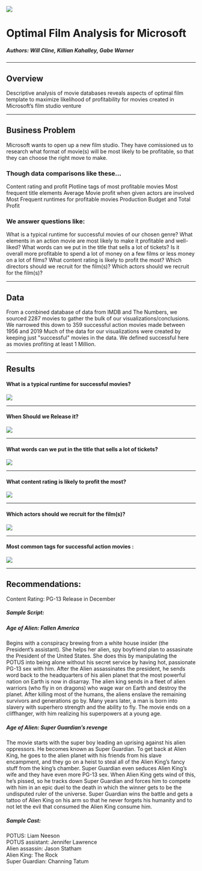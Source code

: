 ![](.images/director_shot.jpeg)
# Optimal Film Analysis for Microsoft
##### Authors: Will Cline, Killian Kahalley, Gabe Warner
***
## Overview
Descriptive analysis of movie databases reveals aspects of optimal film template to maximize likelihood of profitability for movies created in Microsoft’s film studio venture
***
## Business Problem
Microsoft wants to open up a new film studio. They have comissioned us to research what format of movie(s) will be most likely to be profitable, so that they can choose the right move to make.

### Though data comparisons like these...
Content rating and profit
Plotline tags of most profitable movies
Most frequent title elements
Average Movie profit when given actors are involved
Most Frequent runtimes for profitable movies
Production Budget and Total Profit

### We answer questions like:
What is a typical runtime for successful movies of our chosen genre?
What elements in an action movie are most likely to make it profitable and well-liked?
What words can we put in the title that sells a lot of tickets?
Is it overall more profitable to spend a lot of money on a few films or less money on a lot of films?
What content rating is likely to profit the most?
Which directors should we recruit for the film(s)?
Which actors should we recruit for the film(s)?
***
## Data
From a combined database of data from IMDB and The Numbers, we sourced 2287 movies to gather the bulk of our visualizations/conclusions. We narrowed this down to 359 successful action movies made between 1956 and 2019
Much of the data for our visualizations were created by keeping just "successful" movies in the data. We defined successful here as movies profiting at least 1 Million.
***
## Results
#### What is a typical runtime for successful movies?
![](./images/runtime.png)
***
#### When Should we Release it?
![](./images/month.png)
***
#### What words can we put in the title that sells a lot of tickets?
![](./images/title.PNG)
***
#### What content rating is likely to profit the most?
![](./images/rating.png)
***
#### Which actors should we recruit for the film(s)?
![](./images/actors.png)
***
#### Most common tags for successful action movies :
![](./images/action_tags.png)
***
## Recommendations:

Content Rating: PG-13
Release in December

##### Sample Script:
##### Age of Alien: Fallen America
Begins with a conspiracy brewing from a white house insider (the President’s assistant). She helps her alien, spy boyfriend plan to assasinate the President of the United States. She does this by manipulating the POTUS into being alone without his secret service by having hot, passionate PG-13 sex with him.
After the Alien assassinates the president, he sends word back to the headquarters of his alien planet that the most powerful nation on Earth is now in disarray. The alien king sends in a fleet of alien warriors (who fly in on dragons) who wage war on Earth and destroy the planet.
After killing most of the humans, the aliens enslave the remaining survivors and generations go by. Many years later, a man is born into slavery with superhero strength and the ability to fly. The movie ends on a cliffhanger, with him realizing his superpowers at a young age.

##### Age of Alien: Super Guardian’s revenge 
The movie starts with the super boy leading an uprising against his alien oppressors. He becomes known as Super Guardian. To get back at Alien King, he goes to the alien planet with his friends from his slave encampment, and they go on a heist to steal all of the Alien King’s fancy stuff from the king’s chamber. Super Guardian even seduces Alien King’s wife and they have even more PG-13 sex. When Alien King gets wind of this, he’s pissed, so he tracks down Super Guardian and forces him to compete with him in an epic duel to the death in which the winner gets to be the undisputed ruler of the universe. Super Guardian wins the battle and gets a tattoo of Alien King on his arm so that he never forgets his humanity and to not let the evil that consumed the Alien King  consume him. 

##### Sample Cast:
POTUS: Liam Neeson \
POTUS assistant: Jennifer Lawrence \
Alien assassin:  Jason Statham \
Alien King: The Rock \
Super Guardian: Channing Tatum